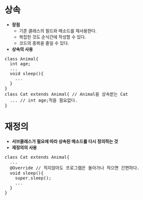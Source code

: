 # 상속
- **장점**
  - 기존 클래스의 필드와 메소드를 재사용한다.
  - 복잡한 것도 순식간에 작성할 수 있다.
  - 코드의 중복을 줄일 수 있다.
- **상속의 사용**
<pre>class Animal{
  int age;
  ...
  void sleep(){
    ...
  }
}
class Cat extends Animal{ // Animal을 상속받는 Cat
  ... // int age;적을 필요없다.
}</pre>
# 재정의
- **서브클래스가 필요에 따라 상속된 메소드를 다시 정의하는 것**
- **재정의의 사용**
<pre>class Cat extends Animal{
  ...
  @Override // 적지않아도 프로그램은 돌아가나 적으면 간편하다.
  void sleep(){
    super.sleep();
    ...
  }
}</pre>

